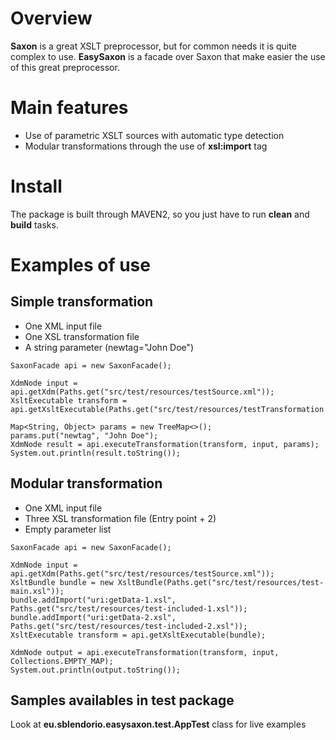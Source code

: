 Overview
========
**Saxon** is a great XSLT preprocessor, but for common needs it is quite complex to use. **EasySaxon** is a facade over Saxon that make easier the use of this great preprocessor.

Main features
============
* Use of parametric XSLT sources with automatic type detection
* Modular transformations through the use of **xsl:import** tag

Install
=======
The package is built through MAVEN2, so you just have to run **clean** and **build** tasks.

Examples of use
==============

Simple transformation
---------------------
* One XML input file
* One XSL transformation file
* A string parameter (newtag="John Doe")

```
SaxonFacade api = new SaxonFacade();

XdmNode input = api.getXdm(Paths.get("src/test/resources/testSource.xml"));
XsltExecutable transform = api.getXsltExecutable(Paths.get("src/test/resources/testTransformation.xsl"));

Map<String, Object> params = new TreeMap<>();
params.put("newtag", "John Doe");
XdmNode result = api.executeTransformation(transform, input, params);
System.out.println(result.toString());
```

Modular transformation
----------------------
* One XML input file
* Three XSL transformation file (Entry point + 2)
* Empty parameter list

```
SaxonFacade api = new SaxonFacade();

XdmNode input = api.getXdm(Paths.get("src/test/resources/testSource.xml"));
XsltBundle bundle = new XsltBundle(Paths.get("src/test/resources/test-main.xsl"));
bundle.addImport("uri:getData-1.xsl", Paths.get("src/test/resources/test-included-1.xsl"));
bundle.addImport("uri:getData-2.xsl", Paths.get("src/test/resources/test-included-2.xsl"));
XsltExecutable transform = api.getXsltExecutable(bundle);

XdmNode output = api.executeTransformation(transform, input, Collections.EMPTY_MAP);
System.out.println(output.toString());
```

Samples availables in test package
----------------------------------
Look at **eu.sblendorio.easysaxon.test.AppTest** class for live examples
